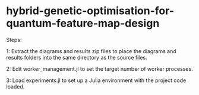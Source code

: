 # hybrid-genetic-optimisation-for-quantum-feature-map-design

Steps:

1: Extract the diagrams and results zip files to place the diagrams and results folders into the same directory as the source files.

2: Edit worker_management.jl to set the target number of worker processes.

3: Load experiments.jl to set up a Julia environment with the project code loaded.
